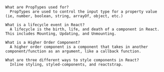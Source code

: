 
    What are PropTypes used for?
      PropTypes are used to control the input type for a property value (ie, number, boolean, string, arrayOf, object, etc.)

    What is a lifecycle event in React?
      A lifecycle is the birth, life, and death of a component in React. This includes Mounting, Updating, and Unmounting.

    What is a Higher Order Component?
      A higher order component is a component that takes in another component/function as an argument, like a callback function.

    What are three different ways to style components in React?
      Inline styling, styled-components, and reactstrap.
